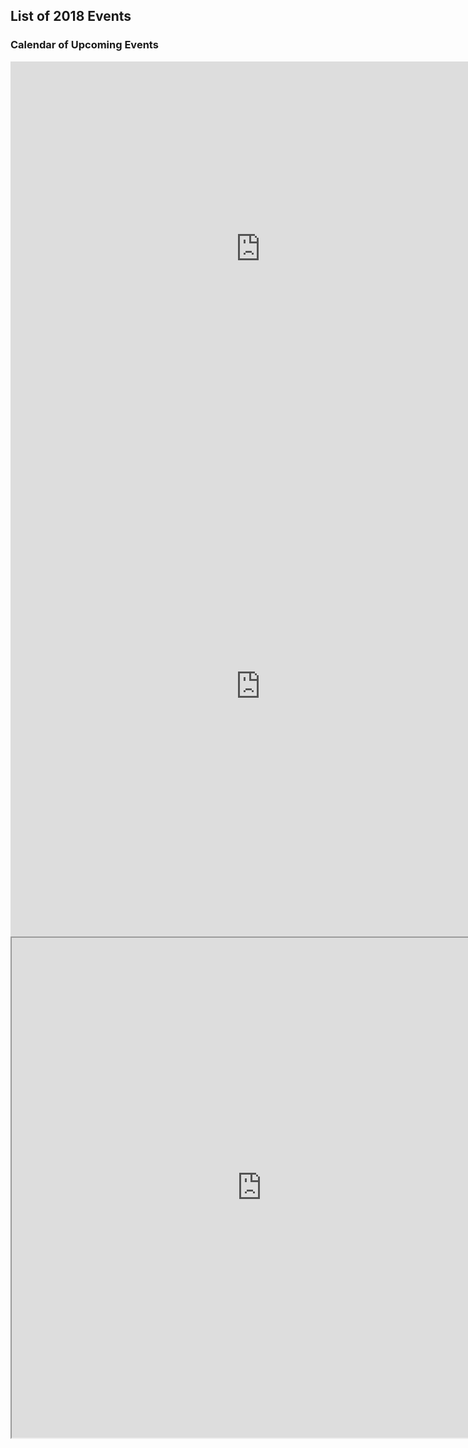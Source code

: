 
## List of 2018 Events
### Calendar of Upcoming Events

<div>
	<iframe src="https://calendar.google.com/calendar/embed?showCalendars=0&amp;mode=AGENDA&amp;height=600&amp;wkst=1&amp;bgcolor=%23FFFFFF&amp;src=e20r4jkb6skchupu4l9ehrv0j0%40group.calendar.google.com&amp;color=%2329527A&amp;ctz=America%2FNew_York" style="border-width:0" width="800" height="600" frameborder="0" scrolling="no"></iframe>
</div>
<div>
	<iframe src="https://docs.google.com/forms/d/e/1FAIpQLSeot6E8k4RkXfspW6PLHcAQKnyY5xdDkpeUPWDiDB1fgfZ3XA/viewform?embedded=true" width="800" height="800" frameborder="0" marginheight="0" marginwidth="0">Loading...</iframe>

</div>

<div>
	<iframe src="https://docs.google.com/spreadsheets/d/e/2PACX-1vTDyfuyBI_M6lOVjkrztQSW4X7q--cAMxu0V5sKfH-LOqBLn21hf8p4zK8SA1AHbVGLqic5k8W2pyym/pubhtml?gid=0&amp;single=true&amp;widget=true&amp;headers=false" width="800" height="800"></iframe>

</div>
